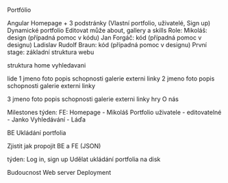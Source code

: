 Portfólio

Angular
Homepage + 3 podstránky (Vlastní portfolio, uživatelé, Sign up)
Dynamické portfolio 
Editovat může about, gallery a skills
Role:
	Mikoláš: design (případná pomoc v kódu)
	Jan Forgáč: kód (případná pomoc v designu)
	Ladislav Rudolf Braun: kód (případná pomoc v designu)
První stage:
základní struktura webu


struktura
home
vyhledavani


lide
1
	jmeno
	foto
	popis 
	schopnosti 
	galerie
	externi linky
2
	jmeno
	foto
	popis 
	schopnosti 
	galerie
	externi linky


3
	jmeno
	foto
	popis 
	schopnosti 
	galerie
	externi linky
hry
O nás

Milestones
týden:
FE:
Homepage - Mikoláš
Portfolio uživatele - editovatelné - Janko
Vyhledávání - Láďa

BE
Ukládání portfolia

Zjistit jak propojit BE a FE (JSON)

týden:
	Log in, sign up
Udělat ukládání portfolia na disk




Budoucnost
Web server
Deployment



